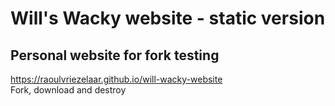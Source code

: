 # Will's Wacky website - static version
## Personal website for fork testing
https://raoulvriezelaar.github.io/will-wacky-website</br>
Fork, download and destroy
